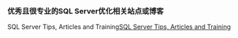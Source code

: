 ### 优秀且很专业的SQL Server优化相关站点或博客

SQL Server Tips, Articles and Training[SQL Server Tips, Articles and Training](https://www.mssqltips.com/)
